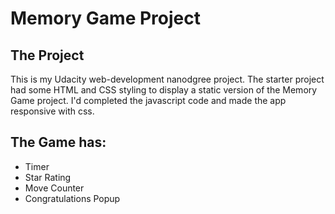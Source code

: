 # Memory Game Project


## The Project

This is my Udacity web-development nanodgree project. The starter project had some HTML and CSS styling to display a static version of the Memory Game project. I'd completed the javascript code and made the app responsive with css.


## The Game has:
- Timer
- Star Rating
- Move Counter
- Congratulations Popup
